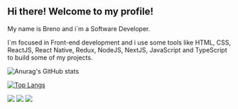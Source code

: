 
## Hi there! Welcome to my profile!

My name is Breno and i`m a Software Developer.

I`m focused in Front-end development and i use some tools like HTML, CSS, ReactJS, React Native, Redux, NodeJS, NextJS, JavaScript and TypeScript to build some of my projects.


![Anurag's GitHub stats](https://github-readme-stats.vercel.app/api?username=BrenoBertapele&show_icons=true&theme=dark)


[![Top Langs](https://github-readme-stats.vercel.app/api/top-langs/?username=BrenoBertapele&layout=compact)](https://github.com/BrenoBertapele/github-readme-stats)

<div> 
  <a href="https://instagram.com/b.bertapele" target="_blank"><img src="https://img.shields.io/badge/-Instagram-%23E4405F?style=for-the-badge&logo=instagram&logoColor=white" target="_blank"></a>
  <a href = "mailto:bertapele@gmail.com"><img src="https://img.shields.io/badge/-Gmail-%23333?style=for-the-badge&logo=gmail&logoColor=white" target="_blank"></a>
  <a href="https://www.linkedin.com/in/breno-bertapele-a90b1a75/" target="_blank"><img src="https://img.shields.io/badge/-LinkedIn-%230077B5?style=for-the-badge&logo=linkedin&logoColor=white" target="_blank"></a> 
  
</div>

